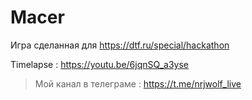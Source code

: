 # Macer

Игра сделанная для https://dtf.ru/special/hackathon

Timelapse : https://youtu.be/6jqnSQ_a3yse

> Мой канал в телеграме : https://t.me/nrjwolf_live
